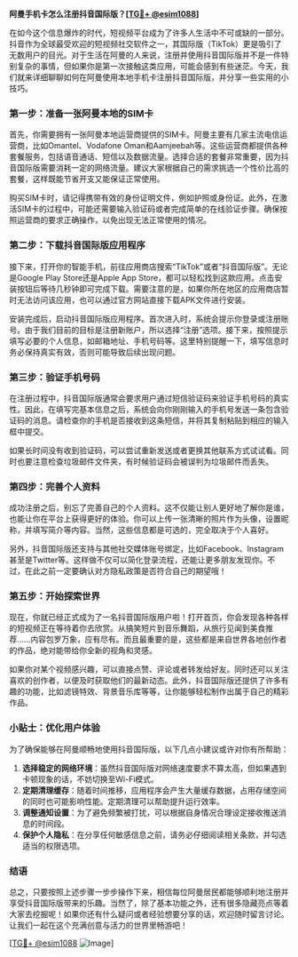 **阿曼手机卡怎么注册抖音国际版？[[TG💪+ @esim1088](https://t.me/s/esim1088)]**

在如今这个信息爆炸的时代，短视频平台成为了许多人生活中不可或缺的一部分。抖音作为全球最受欢迎的短视频社交软件之一，其国际版（TikTok）更是吸引了无数用户的目光。对于生活在阿曼的人来说，注册并使用抖音国际版并不是一件特别复杂的事情，但如果你是第一次接触这类应用，可能会感到有些迷茫。今天，我们就来详细聊聊如何在阿曼使用本地手机卡注册抖音国际版，并分享一些实用的小技巧。

### 第一步：准备一张阿曼本地的SIM卡

首先，你需要拥有一张阿曼本地运营商提供的SIM卡。阿曼主要有几家主流电信运营商，比如Omantel、Vodafone Oman和Aamjeebah等。这些运营商都提供各种套餐服务，包括语音通话、短信以及数据流量。选择合适的套餐非常重要，因为抖音国际版需要消耗一定的网络流量。建议大家根据自己的需求挑选一个性价比高的套餐，这样既能节省开支又能保证正常使用。

购买SIM卡时，请记得携带有效的身份证明文件，例如护照或身份证。此外，在激活SIM卡的过程中，可能还需要输入验证码或者完成简单的在线验证步骤。确保按照运营商的要求正确操作，以免出现无法正常使用的情况。

### 第二步：下载抖音国际版应用程序

接下来，打开你的智能手机，前往应用商店搜索“TikTok”或者“抖音国际版”。无论是Google Play Store还是Apple App Store，都可以轻松找到这款应用。点击安装按钮后等待几秒钟即可完成下载。需要注意的是，如果你所在地区的应用商店暂时无法访问该应用，也可以通过官方网站直接下载APK文件进行安装。

安装完成后，启动抖音国际版应用程序。首次进入时，系统会提示你登录或注册账号。由于我们目前的目标是注册新账户，所以选择“注册”选项。接下来，按照提示填写必要的个人信息，如邮箱地址、手机号码等。这里特别提醒一下，填写信息时务必保持真实有效，否则可能导致后续出现问题。

### 第三步：验证手机号码

在注册过程中，抖音国际版通常会要求用户通过短信验证码来验证手机号码的真实性。因此，在填写完基本信息之后，系统会向你刚刚输入的手机号发送一条包含验证码的消息。请检查你的手机是否接收到这条短信，并将其复制粘贴到相应的输入框中提交。

如果长时间没有收到验证码，可以尝试重新发送或者更换其他联系方式试试看。同时也要注意检查垃圾邮件文件夹，有时候验证码会被误判为垃圾邮件而丢失。

### 第四步：完善个人资料

成功注册之后，别忘了完善自己的个人资料。这不仅能让别人更好地了解你是谁，也能让你在平台上获得更好的体验。你可以上传一张清晰的照片作为头像，设置昵称，并填写简介等内容。当然，这些信息都是可选的，完全取决于个人喜好。

另外，抖音国际版还支持与其他社交媒体账号绑定，比如Facebook、Instagram甚至是Twitter等。这样做不仅可以简化登录流程，还能让更多朋友发现你。不过，在此之前一定要确认对方隐私政策是否符合自己的期望哦！

### 第五步：开始探索世界

现在，你就已经正式成为了一名抖音国际版用户啦！打开首页，你会发现各种各样的短视频正在等待着你去欣赏。从搞笑短片到音乐舞蹈，从旅行见闻到美食推荐……内容包罗万象，应有尽有。而且最重要的是，这些都是来自世界各地创作者的作品，绝对能带给你全新的视角和灵感。

如果你对某个视频感兴趣，可以直接点赞、评论或者转发给好友。同时还可以关注喜欢的创作者，以便及时获取他们的最新动态。此外，抖音国际版还提供了许多有趣的功能，比如滤镜特效、背景音乐库等等，让你能够轻松制作出属于自己的精彩作品。

### 小贴士：优化用户体验

为了确保能够在阿曼顺畅地使用抖音国际版，以下几点小建议或许对你有所帮助：

1. **选择稳定的网络环境**：虽然抖音国际版对网络速度要求不算太高，但如果遇到卡顿现象的话，不妨切换至Wi-Fi模式。
2. **定期清理缓存**：随着时间推移，应用程序会产生大量缓存数据，占用存储空间的同时也可能影响性能。定期清理可以帮助提升运行效率。
3. **调整通知设置**：为了避免频繁被打扰，可以根据自身情况合理设定接收推送消息的时间段。
4. **保护个人隐私**：在分享任何敏感信息之前，请务必仔细阅读相关条款，并勾选适当的权限选项。

### 结语

总之，只要按照上述步骤一步步操作下来，相信每位阿曼居民都能够顺利地注册并享受抖音国际版带来的乐趣。当然了，除了基本功能之外，还有很多隐藏亮点等着大家去挖掘呢！如果你还有什么疑问或者经验想要分享的话，欢迎随时留言讨论。让我们一起在这个充满创意与活力的世界里畅游吧！

[[TG💪+ @esim1088](https://t.me/s/esim1088) ![Image](https://i.postimg.cc/4NQfJmqS/Snipaste-2025-05-13-00-14-12.png)]